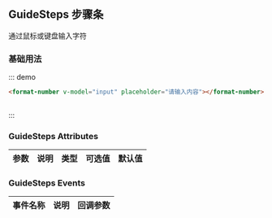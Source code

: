 <script>
  export default {
    data() {
      return {
        input: ''
      };
    }
  }
</script>
## GuideSteps 步骤条

通过鼠标或键盘输入字符

### 基础用法

::: demo
```html
<format-number v-model="input" placeholder="请输入内容"></format-number>
 
```
:::


### GuideSteps Attributes

| 参数          | 说明            | 类型            | 可选值                 | 默认值   |
|-------------  |---------------- |---------------- |---------------------- |-------- |
 

### GuideSteps Events
| 事件名称 | 说明 | 回调参数 |
|---------|--------|---------|
 